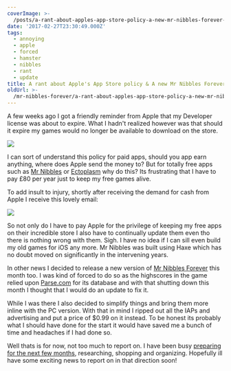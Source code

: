 ```yaml
---
coverImage: >-
  /posts/a-rant-about-apples-app-store-policy-a-new-mr-nibbles-forever-update/cover.jpg
date: '2017-02-27T23:30:49.000Z'
tags:
  - annoying
  - apple
  - forced
  - hamster
  - nibbles
  - rant
  - update
title: A rant about Apple's App Store policy & A new Mr Nibbles Forever Update
oldUrl: >-
  /mr-nibbles-forever/a-rant-about-apples-app-store-policy-a-new-mr-nibbles-forever-update
---
```


A few weeks ago I got a friendly reminder from Apple that my Developer license was about to expire. What I hadn't realized however was that should it expire my games would no longer be available to download on the store.<!-- more -->

[![](https://www.mikecann.co.uk/wp-content/uploads/2017/02/chrome_2017-02-28_07-11-33-1024x451.png)](https://www.mikecann.co.uk/wp-content/uploads/2017/02/chrome_2017-02-28_07-11-33.png)

I can sort of understand this policy for paid apps, should you app earn anything, where does Apple send the money to? But for totally free apps such as [Mr Nibbles](https://itunes.apple.com/us/app/mr-nibbles/id552109003?mt=8) or [Ectoplasm](https://itunes.apple.com/us/app/ectoplasm/id619071417?mt=8) why do this? Its frustrating that I have to pay £80 per year just to keep my free games alive.

To add insult to injury, shortly after receiving the demand for cash from Apple I receive this lovely email:

[![](https://www.mikecann.co.uk/wp-content/uploads/2017/02/chrome_2017-02-15_07-56-10-1024x642.png)](https://www.mikecann.co.uk/wp-content/uploads/2017/02/chrome_2017-02-15_07-56-10.png)

So not only do I have to pay Apple for the privilege of keeping my free apps on their incredible store I also have to continually update them even tho there is nothing wrong with them. Sigh. I have no idea if I can sill even build my old games for iOS any more. Mr Nibbles was built using Haxe which has no doubt moved on significantly in the intervening years.

In other news I decided to release a new version of [Mr Nibbles Forever](https://itunes.apple.com/us/app/mr-nibbles-forever/id958818922?mt=8) this month too. I was kind of forced to do so as the highscores in the game relied upon [Parse.com](https://Parse.com) for its database and with that shutting down this month I thought that I would do an update to fix it.

While I was there I also decided to simplify things and bring them more inline with the PC version. With that in mind I ripped out all the IAPs and advertising and put a price of \$0.99 on it instead. To be honest its probably what I should have done for the start it would have saved me a bunch of time and headaches if I had done so.

Well thats is for now, not too much to report on. I have been busy [preparing for the next few months](https://www.mikecann.co.uk/travel/camping-australia-2017-the-plan/), researching, shopping and organizing. Hopefully ill have some exciting news to report on in that direction soon!
